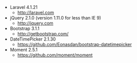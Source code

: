 - Laravel 4.1.21
	- http://laravel.com
- jQuery 2.1.0 (version 1.11.0 for less than IE 9)
	- http://jquery.com
- Bootstrap 3.1.1
	- http://getbootstrap.com/
- DateTimePicker 2.1.30
	- https://github.com/Eonasdan/bootstrap-datetimepicker
- Moment 2.5.1
	- https://github.com/moment/moment